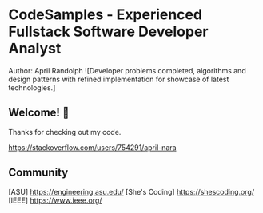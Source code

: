 # CodeSamples - Experienced Fullstack Software Developer Analyst
Author: April Randolph
![Developer problems completed, algorithms and design patterns with refined implementation for showcase of latest technologies.]
## Welcome! 👋

Thanks for checking out my code.  

https://stackoverflow.com/users/754291/april-nara
## Community 
[ASU] https://engineering.asu.edu/
[She's Coding] https://shescoding.org/
[IEEE] https://www.ieee.org/
